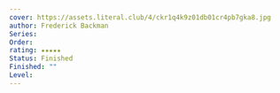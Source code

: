 ```yaml
---
cover: https://assets.literal.club/4/ckr1q4k9z01db01cr4pb7gka8.jpg
author: Frederick Backman
Series: 
Order: 
rating: ★★★★★
Status: Finished
Finished: ""
Level:
---
```








